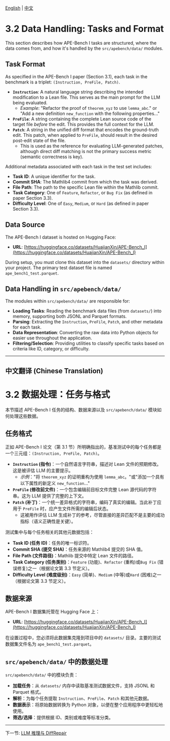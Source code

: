 [English](#english-version) | [中文](#chinese-version)
<a name="english-version"></a>

# 3.2 Data Handling: Tasks and Format

This section describes how APE-Bench I tasks are structured, where the data comes from, and how it's handled by the `src/apebench/data/` modules.

## Task Format

As specified in the APE-Bench I paper (Section 3.1), each task in the benchmark is a triplet: `(Instruction, PreFile, Patch)`.

*   **`Instruction`**: A natural language string describing the intended modification to a Lean file. This serves as the main prompt for the LLM being evaluated.
    *   *Example*: "Refactor the proof of `theorem_xyz` to use `lemma_abc`." or "Add a new definition `new_function` with the following properties..."
*   **`PreFile`**: A string containing the complete Lean source code of the target file *before* the edit. This provides the full context for the LLM.
*   **`Patch`**: A string in the unified diff format that encodes the ground-truth edit. This patch, when applied to `PreFile`, should result in the desired post-edit state of the file.
    *   This is used as the reference for evaluating LLM-generated patches, although direct diff matching is not the primary success metric (semantic correctness is key).

Additional metadata associated with each task in the test set includes:
*   **Task ID**: A unique identifier for the task.
*   **Commit SHA**: The Mathlib4 commit from which the task was derived.
*   **File Path**: The path to the specific Lean file within the Mathlib commit.
*   **Task Category**: One of `Feature`, `Refactor`, or `Bug Fix` (as defined in paper Section 3.3).
*   **Difficulty Level**: One of `Easy`, `Medium`, or `Hard` (as defined in paper Section 3.3).

## Data Source

The APE-Bench I dataset is hosted on Hugging Face:
*   **URL**: [https://huggingface.co/datasets/HuajianXin/APE-Bench_I](https://huggingface.co/datasets/HuajianXin/APE-Bench_I)

During setup, you must clone this dataset into the `datasets/` directory within your project. The primary test dataset file is named `ape_bench1_test.parquet`.

## Data Handling in `src/apebench/data/`

The modules within `src/apebench/data/` are responsible for:

*   **Loading Tasks**: Reading the benchmark data files (from `datasets/`) into memory, supporting both JSONL and Parquet formats.
*   **Parsing**: Extracting the `Instruction`, `PreFile`, `Patch`, and other metadata for each task.
*   **Data Representation**: Converting the raw data into Python objects for easier use throughout the application.
*   **Filtering/Selection**: Providing utilities to classify specific tasks based on criteria like ID, category, or difficulty.

---
<a name="chinese-version"></a>

## 中文翻译 (Chinese Translation)

# 3.2 数据处理：任务与格式

本节描述 APE-Bench I 任务的结构、数据来源以及 `src/apebench/data/` 模块如何处理这些数据。

## 任务格式

正如 APE-Bench I 论文（第 3.1 节）所明确指出的，基准测试中的每个任务都是一个三元组：`(Instruction, PreFile, Patch)`。

*   **`Instruction` (指令)**：一个自然语言字符串，描述对 Lean 文件的预期修改。这是被评估 LLM 的主要提示。
    *   *示例*："将 `theorem_xyz` 的证明重构为使用 `lemma_abc`。"或"添加一个具有以下属性的新定义 `new_function`..."
*   **`PreFile` (修改前文件)**：一个包含编辑前目标文件完整 Lean 源代码的字符串。这为 LLM 提供了完整的上下文。
*   **`Patch` (补丁)**：一个统一差异格式的字符串，编码了真实的编辑。当此补丁应用于 `PreFile` 时，应产生文件所需的编辑后状态。
    *   这被用作评估 LLM 生成补丁的参考，尽管直接的差异匹配不是主要的成功指标（语义正确性是关键）。

测试集中与每个任务相关的其他元数据包括：
*   **Task ID (任务 ID)**：任务的唯一标识符。
*   **Commit SHA (提交 SHA)**：任务来源的 Mathlib4 提交的 SHA 值。
*   **File Path (文件路径)**：Mathlib 提交中特定 Lean 文件的路径。
*   **Task Category (任务类别)**：`Feature` (功能)、`Refactor` (重构)或`Bug Fix` (错误修复)之一（根据论文第 3.3 节定义）。
*   **Difficulty Level (难度级别)**：`Easy` (简单)、`Medium` (中等)或`Hard` (困难)之一（根据论文第 3.3 节定义）。

## 数据来源

APE-Bench I 数据集托管在 Hugging Face 上：
*   **URL**: [https://huggingface.co/datasets/HuajianXin/APE-Bench_I](https://huggingface.co/datasets/HuajianXin/APE-Bench_I)

在设置过程中，您必须将此数据集克隆到项目中的 `datasets/` 目录。主要的测试数据集文件名为 `ape_bench1_test.parquet`。

## `src/apebench/data/` 中的数据处理

`src/apebench/data/` 中的模块负责：

*   **加载任务**：从 `datasets/` 内存中读取基准测试数据文件，支持 JSONL 和 Parquet 格式。
*   **解析**：为每个任务提取 `Instruction`、`PreFile`、`Patch` 和其他元数据。
*   **数据表示**：将原始数据转换为 Python 对象，以便在整个应用程序中更轻松地使用。
*   **筛选/选择**：提供根据 ID、类别或难度等标准分类。

---

下一节: [LLM 推理与 DiffRepair](./03_3_apebench_inference.md) 